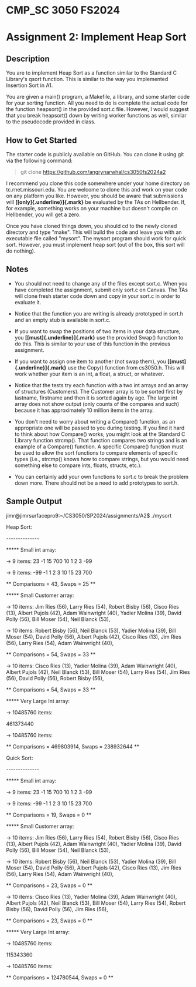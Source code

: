 # CMP_SC 3050 FS2024

# Assignment 2: Implement Heap Sort

## Description

You are to implement Heap Sort as a function similar to the Standard C
Library's qsort function. This is similar to the way you implemented
Insertion Sort in A1.

You are given a main() program, a Makefile, a library, and some starter
code for your sorting function. All you need to do is complete the
actual code for the function heapsort() in the provided sort.c file.
However, I would suggest that you break heapsort() down by writing
worker functions as well, similar to the pseudocode provided in class.

## How to Get Started

The starter code is publicly available on GitHub. You can clone it using
git via the following command:

> git clone https://github.com/angrynarwhal/cs3050fs2024a2 

I recommend you clone this code somewhere under your home directory on
tc.rnet.missouri.edu. You are welcome to clone this and work on your
code on any platform you like. However, you should be aware that
submissions will **[[only]{.underline}]{.mark}** be evaluated by the TAs
on Hellbender. If, for example, something works on your
machine but doesn't compile on Hellbender, you will get a
zero.

Once you have cloned things down, you should cd to the newly cloned
directory and type "make". This will build the code and leave you with
an executable file called "mysort". The mysort program should work for
quick sort. However, you must implement heap sort (out of the box, this
sort will do nothing).

## Notes

-   You should not need to change any of the files except sort.c. When
    you have completed the assignment, submit only sort.c on Canvas. The
    TAs will clone fresh starter code down and copy in your sort.c in
    order to evaluate it.

-   Notice that the function you are writing is already prototyped in
    sort.h and an empty stub is available in sort.c.

-   If you want to swap the positions of two items in your data
    structure, you **[[must]{.underline}]{.mark}** use the provided
    Swap() function to do this. This is similar to your use of this
    function in the previous assignment.

-   If you want to assign one item to another (not swap them), you
    **[[must]{.underline}]{.mark}** use the Copy() function from
    cs3050.h. This will work whether your item is an int, a float, a
    struct, or whatever.

-   Notice that the tests try each function with a two int arrays and an
    array of structures (Customers). The Customer array is to be sorted
    first by lastname, firstname and then it is sorted again by age. The
    large int array does not show output (only counts of the compares
    and such) because it has approximately 10 million items in the
    array.

-   You don't need to worry about writing a Compare() function, as an
    appropriate one will be passed to you during testing. If you find it
    hard to think about how Compare() works, you might look at the
    Standard C Library function strcmp(). That function compares two
    strings and is an example of a Compare() function. A specific
    Compare() function must be used to allow the sort functions to
    compare elements of specific types (i.e., strcmp() knows how to
    compare strings, but you would need something else to compare ints,
    floats, structs, etc.).

-   You can certainly add your own functions to sort.c to break the
    problem down more. There should not be a need to add prototypes to
    sort.h.

## Sample Output

jimr@jimrsurfacepro9:\~/CS3050/SP2024/assignments/A2\$ ./mysort

Heap Sort:

\-\-\-\-\-\-\-\-\-\-\-\-\--

\*\*\*\*\* Small int array:

-\> 9 items: 23 -1 15 700 10 1 2 3 -99

-\> 9 items: -99 -1 1 2 3 10 15 23 700

\*\* Comparisons = 43, Swaps = 25 \*\*

\*\*\*\*\* Small Customer array:

-\> 10 items: Jim Ries (56), Larry Ries (54), Robert Bisby (56), Cisco
Ries (13), Albert Pujols (42), Adam Wainwright (40), Yadier Molina (39),
David Polly (56), Bill Moser (54), Neil Blanck (53),

-\> 10 items: Robert Bisby (56), Neil Blanck (53), Yadier Molina (39),
Bill Moser (54), David Polly (56), Albert Pujols (42), Cisco Ries (13),
Jim Ries (56), Larry Ries (54), Adam Wainwright (40),

\*\* Comparisons = 54, Swaps = 33 \*\*

-\> 10 items: Cisco Ries (13), Yadier Molina (39), Adam Wainwright (40),
Albert Pujols (42), Neil Blanck (53), Bill Moser (54), Larry Ries (54),
Jim Ries (56), David Polly (56), Robert Bisby (56),

\*\* Comparisons = 54, Swaps = 33 \*\*

\*\*\*\*\* Very Large Int array:

-\> 10485760 items:

461373440

-\> 10485760 items:

\*\* Comparisons = 469803914, Swaps = 238932644 \*\*

Quick Sort:

\-\-\-\-\-\-\-\-\-\-\-\-\--

\*\*\*\*\* Small int array:

-\> 9 items: 23 -1 15 700 10 1 2 3 -99

-\> 9 items: -99 -1 1 2 3 10 15 23 700

\*\* Comparisons = 19, Swaps = 0 \*\*

\*\*\*\*\* Small Customer array:

-\> 10 items: Jim Ries (56), Larry Ries (54), Robert Bisby (56), Cisco
Ries (13), Albert Pujols (42), Adam Wainwright (40), Yadier Molina (39),
David Polly (56), Bill Moser (54), Neil Blanck (53),

-\> 10 items: Robert Bisby (56), Neil Blanck (53), Yadier Molina (39),
Bill Moser (54), David Polly (56), Albert Pujols (42), Cisco Ries (13),
Jim Ries (56), Larry Ries (54), Adam Wainwright (40),

\*\* Comparisons = 23, Swaps = 0 \*\*

-\> 10 items: Cisco Ries (13), Yadier Molina (39), Adam Wainwright (40),
Albert Pujols (42), Neil Blanck (53), Bill Moser (54), Larry Ries (54),
Robert Bisby (56), David Polly (56), Jim Ries (56),

\*\* Comparisons = 23, Swaps = 0 \*\*

\*\*\*\*\* Very Large Int array:

-\> 10485760 items:

115343360

-\> 10485760 items:

\*\* Comparisons = 124780544, Swaps = 0 \*\*
